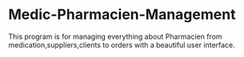# Medic-Pharmacien-Management
 This program is for managing everything about Pharmacien from medication,suppliers,clients to orders with a beautiful user interface. 
